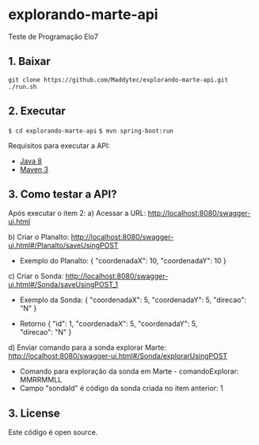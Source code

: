 
# explorando-marte-api
Teste de Programação Elo7

## 1. Baixar
```shell
git clone https://github.com/Maddytec/explorando-marte-api.git
./run.sh
```
## 2. Executar
`$ cd explorando-marte-api`
`$ mvn spring-boot:run`

Requisitos para executar a API:
* [Java 8](http://www.oracle.com/technetwork/java/javase/downloads/jdk8-downloads-2133151.html)
* [Maven 3](https://maven.apache.org)

## 3. Como testar a API?

Após executar o item 2:
a) Acessar a URL: [http://localhost:8080/swagger-ui.html](http://localhost:8080/swagger-ui.html)

b) Criar o Planalto: 
[http://localhost:8080/swagger-ui.html#/Planalto/saveUsingPOST](http://localhost:8080/swagger-ui.html#/Planalto/saveUsingPOST)

- Exemplo do Planalto: 
	{
	  "coordenadaX": 10,
	  "coordenadaY": 10
	}

c) Criar o Sonda:
[http://localhost:8080/swagger-ui.html#/Sonda/saveUsingPOST_1](http://localhost:8080/swagger-ui.html#/Sonda/saveUsingPOST_1) 
- Exemplo da Sonda:
{
  "coordenadaX": 5,
  "coordenadaY": 5,
  "direcao": "N"
}

- Retorno 
{  "id":  1,
  "coordenadaX":  5, 
   "coordenadaY":  5,  
   "direcao":  "N" 
 }

d) Enviar comando para a sonda explorar Marte:
[http://localhost:8080/swagger-ui.html#/Sonda/explorarUsingPOST](http://localhost:8080/swagger-ui.html#/Sonda/explorarUsingPOST)
- Comando para exploração da sonda em Marte - comandoExplorar: MMRRMMLL 
-  Campo "sondaId" é código da sonda criada no item anterior: 1

## 3. License
Este código é open source.
